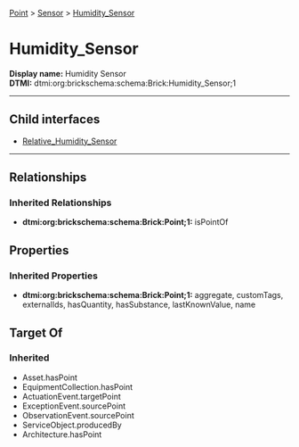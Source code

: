 [Point](../../Point.md) > [Sensor](../Sensor.md) > [Humidity_Sensor](#)
# Humidity_Sensor

**Display name:** Humidity Sensor<br />
**DTMI:** dtmi:org:brickschema:schema:Brick:Humidity_Sensor;1

---


## Child interfaces
* [Relative_Humidity_Sensor](Relative_Humidity_Sensor/Relative_Humidity_Sensor.md)

---
## Relationships
### Inherited Relationships
* **dtmi:org:brickschema:schema:Brick:Point;1:** isPointOf
## Properties
### Inherited Properties
* **dtmi:org:brickschema:schema:Brick:Point;1:** aggregate, customTags, externalIds, hasQuantity, hasSubstance, lastKnownValue, name
## Target Of
### Inherited
* Asset.hasPoint
* EquipmentCollection.hasPoint
* ActuationEvent.targetPoint
* ExceptionEvent.sourcePoint
* ObservationEvent.sourcePoint
* ServiceObject.producedBy
* Architecture.hasPoint
